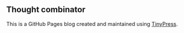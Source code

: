 ## Thought combinator
This is a GitHub Pages blog created and maintained using [TinyPress](https://tinypress.co/).
